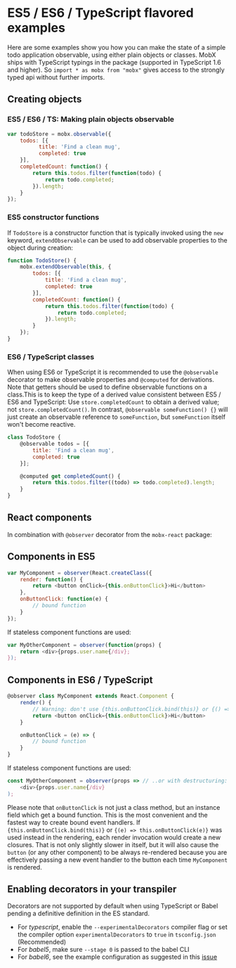 # ES5 / ES6 / TypeScript flavored examples

Here are some examples show you how you can make the state of a simple todo application observable,
using either plain objects or classes.
MobX ships with TypeScript typings in the package (supported in TypeScript 1.6 and higher).
So `import * as mobx from "mobx"` gives access to the strongly typed api without further imports.

## Creating objects

### ES5 / ES6 / TS: Making plain objects observable

```javascript
var todoStore = mobx.observable({
    todos: [{
          title: 'Find a clean mug',
          completed: true
    }],
    completedCount: function() {
        return this.todos.filter(function(todo) {
            return todo.completed;
        }).length;
    }
});
```

### ES5 constructor functions

If `TodoStore` is a constructor function that is typically invoked using the `new` keyword,
`extendObservable` can be used to add observable properties to the object during creation:

```javascript
function TodoStore() {
    mobx.extendObservable(this, {
        todos: [{
            title: 'Find a clean mug',
            completed: true
        }],
        completedCount: function() {
            return this.todos.filter(function(todo) {
                return todo.completed;
            }).length;
        }
    });
}
```

### ES6 / TypeScript classes

When using ES6 or TypeScript it is recommended to use the `@observable` decorator to make observable properties and `@computed` for derivations.
Note that getters should be used to define observable functions on a class.This is to keep the type of a derived value consistent between ES5 / ES6 and TypeScript:
Use `store.completedCount` to obtain a derived value; not `store.completedCount()`.
In contrast, `@observable someFunction() {}` will just create an observable reference to `someFunction`, but `someFunction` itself won't become reactive.


```javascript
class TodoStore {
    @observable todos = [{
        title: 'Find a clean mug',
        completed: true
    }];

    @computed get completedCount() {
        return this.todos.filter((todo) => todo.completed).length;
    }
}
```

## React components

In combination with `@observer` decorator from the `mobx-react` package:

## Components in ES5

```javascript
var MyComponent = observer(React.createClass({
    render: function() {
        return <button onClick={this.onButtonClick}>Hi</button>
    },
    onButtonClick: function(e) {
        // bound function
    }
});
```

If stateless component functions are used:

```javascript
var MyOtherComponent = observer(function(props) {
    return <div>{props.user.name{/div};
});
```

## Components in ES6 / TypeScript

```javascript
@observer class MyComponent extends React.Component {
    render() {
        // Warning: don't use {this.onButtonClick.bind(this)} or {() => this.onButtonClick} !
        return <button onClick={this.onButtonClick}>Hi</button>
    }

    onButtonClick = (e) => {
        // bound function
    }
}
```

If stateless component functions are used:

```javascript
const MyOtherComponent = observer(props => // ..or with destructuring: ({user}) => ..
    <div>{props.user.name{/div}
);
```

Please note that `onButtonClick` is not just a class method, but an instance field which get a bound function.
This is the most convenient and the fastest way to create bound event handlers.
If `{this.onButtonClick.bind(this)}` or `{(e) => this.onButtonClick(e)}` was used instead in the rendering, each render invocation would create a new closures.
That is not only slightly slower in itself, 
but it will also cause the `button` (or any other component) to be always re-rendered because you are effectively passing a new event handler to the button each time `MyComponent` is rendered.  


## Enabling decorators in your transpiler

Decorators are not supported by default when using TypeScript or Babel pending a definitive definition in the ES standard.
* For _typescript_, enable the `--experimentalDecorators` compiler flag or set the compiler option `experimentalDecorators` to `true` in `tsconfig.json` (Recommended)
* For _babel5_, make sure `--stage 0` is passed to the babel CLI
* For _babel6_, see the example configuration as suggested in this [issue](https://github.com/mobxjs/mobx/issues/105)
